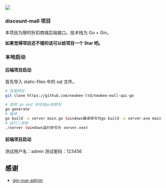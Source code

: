 ![](static-files/newbee-mall.png)

### discount-mall 项目

本项目为限时折扣商城后端接口。技术栈为 Go + Gin。


**如果觉得项目还不错的话可以给项目一个 Star 吧。**

### 本地启动

#### 后端项目启动

首先导入 static-files 中的 sql 文件。

```bash
# 克隆项目
git clone https://github.com/newbee-ltd/newbee-mall-api-go

# 使用 go mod 并安装go依赖包
go generate
# 编译 
go build -o server main.go (windows编译命令为go build -o server.exe main.go )
# 运行二进制
./server (windows运行命令为 server.exe)
```

#### 前端项目启动

测试用户名：admin  测试密码：123456

## 感谢

- [gin-vue-admin](https://github.com/flipped-aurora/gin-vue-admin)
